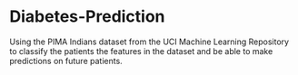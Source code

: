 # Diabetes-Prediction
Using the PIMA Indians dataset from the UCI Machine Learning Repository to classify the patients the features in the dataset and be able to make predictions on future patients.

